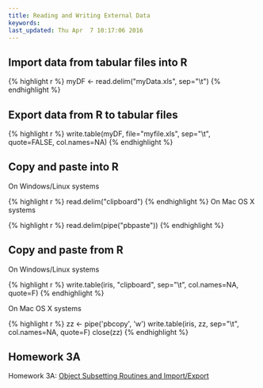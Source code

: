 ```yaml
---
title: Reading and Writing External Data
keywords: 
last_updated: Thu Apr  7 10:17:06 2016
---
```

## Import data from tabular files into R


{% highlight r %}
myDF <- read.delim("myData.xls", sep="\t")
{% endhighlight %}

## Export data from R to tabular files

{% highlight r %}
write.table(myDF, file="myfile.xls", sep="\t", quote=FALSE, col.names=NA)
{% endhighlight %}

## Copy and paste into R

On Windows/Linux systems

{% highlight r %}
read.delim("clipboard") 
{% endhighlight %}
On Mac OS X systems

{% highlight r %}
read.delim(pipe("pbpaste")) 
{% endhighlight %}

## Copy and paste from R 

On Windows/Linux systems

{% highlight r %}
write.table(iris, "clipboard", sep="\t", col.names=NA, quote=F) 
{% endhighlight %}

On Mac OS X systems

{% highlight r %}
zz <- pipe('pbcopy', 'w')
write.table(iris, zz, sep="\t", col.names=NA, quote=F)
close(zz) 
{% endhighlight %}

## Homework 3A 

Homework 3A: [Object Subsetting Routines and Import/Export](http://girke.bioinformatics.ucr.edu/GEN242/mydoc/mydoc_homework_03.html)


